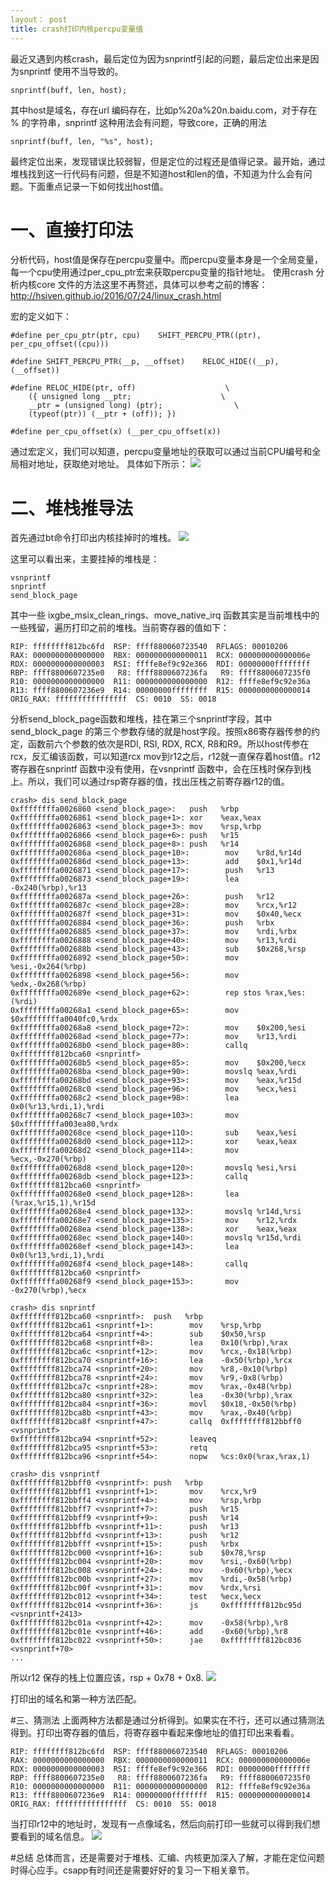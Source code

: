 ```yaml
---
layout： post
title: crash打印内核percpu变量值
---
```


最近又遇到内核crash，最后定位为因为snprintf引起的问题，最后定位出来是因为snprintf 使用不当导致的。

	snprintf(buff, len, host);
	
其中host是域名，存在url 编码存在，比如p%20a%20n.baidu.com，对于存在 % 的字符串，snprintf 这种用法会有问题，导致core，正确的用法

	snprintf(buff, len, "%s", host);
	
最终定位出来，发现错误比较弱智，但是定位的过程还是值得记录。最开始，通过堆栈找到这一行代码有问题，但是不知道host和len的值，不知道为什么会有问题。下面重点记录一下如何找出host值。  

# 一、直接打印法
分析代码，host值是保存在percpu变量中。而percpu变量本身是一个全局变量，每一个cpu使用通过per_cpu_ptr宏来获取percpu变量的指针地址。
使用crash 分析内核core 文件的方法这里不再赘述，具体可以参考之前的博客：http://hsiven.github.io/2016/07/24/linux_crash.html

宏的定义如下：
	
	#define per_cpu_ptr(ptr, cpu)    SHIFT_PERCPU_PTR((ptr), per_cpu_offset((cpu)))

	#define SHIFT_PERCPU_PTR(__p, __offset)    RELOC_HIDE((__p), (__offset))

	#define RELOC_HIDE(ptr, off)                    \
  		({ unsigned long __ptr;                    \
     	__ptr = (unsigned long) (ptr);                \
    	(typeof(ptr)) (__ptr + (off)); })

	#define per_cpu_offset(x) (__per_cpu_offset(x))

通过宏定义，我们可以知道，percpu变量地址的获取可以通过当前CPU编号和全局相对地址，获取绝对地址。
具体如下所示：
	<img src="https://raw.githubusercontent.com/hsiven/MarkdownPhotos/master/blog_8/blog_8_1.png">   
  
  
# 二、堆栈推导法
首先通过bt命令打印出内核挂掉时的堆栈。
	<img src="https://raw.githubusercontent.com/hsiven/MarkdownPhotos/master/blog_8/blog_8_2.png"> 
	
这里可以看出来，主要挂掉的堆栈是：
	
	vsnprintf
	snprintf
	send_block_page

其中一些 ixgbe\_msix\_clean\_rings、move\_native\_irq 函数其实是当前堆栈中的一些残留，遍历打印之前的堆栈。当前寄存器的值如下：
	 
	RIP: ffffffff812bc6fd  RSP: ffff880060723540  RFLAGS: 00010206
	RAX: 0000000000000000  RBX: 0000000000000011  RCX: 000000000000006e
	RDX: 0000000000000003  RSI: ffffe8ef9c92e366  RDI: 00000000ffffffff
	RBP: ffff8800607235e0   R8: ffff8800607236fa   R9: ffff8800607235f0
	R10: 0000000000000000  R11: 0000000000000000  R12: ffffe8ef9c92e36a
	R13: ffff8800607236e9  R14: 00000000ffffffff  R15: 0000000000000014
	ORIG_RAX: ffffffffffffffff  CS: 0010  SS: 0018
	
分析send\_block\_page函数和堆栈，挂在第三个snprintf字段，其中send\_block\_page 的第三个参数存储的就是host字段。按照x86寄存器传参的约定，函数前六个参数的依次是RDI, RSI, RDX, RCX, R8和R9。所以host传参在rcx，反汇编该函数，可以知道rcx mov到r12之后，r12就一直保存着host值。r12寄存器在snprintf 函数中没有使用，在vsnprintf 函数中，会在压栈时保存到栈上。所以，我们可以通过rsp寄存器的值，找出压栈之前寄存器r12的值。

	crash> dis send_block_page
	0xffffffffa0026860 <send_block_page>:   push   %rbp
	0xffffffffa0026861 <send_block_page+1>: xor    %eax,%eax
	0xffffffffa0026863 <send_block_page+3>: mov    %rsp,%rbp
	0xffffffffa0026866 <send_block_page+6>: push   %r15
	0xffffffffa0026868 <send_block_page+8>: push   %r14
	0xffffffffa002686a <send_block_page+10>:        mov    %r8d,%r14d
	0xffffffffa002686d <send_block_page+13>:        add    $0x1,%r14d
	0xffffffffa0026871 <send_block_page+17>:        push   %r13
	0xffffffffa0026873 <send_block_page+19>:        lea    -0x240(%rbp),%r13
	0xffffffffa002687a <send_block_page+26>:        push   %r12
	0xffffffffa002687c <send_block_page+28>:        mov    %rcx,%r12
	0xffffffffa002687f <send_block_page+31>:        mov    $0x40,%ecx
	0xffffffffa0026884 <send_block_page+36>:        push   %rbx
	0xffffffffa0026885 <send_block_page+37>:        mov    %rdi,%rbx
	0xffffffffa0026888 <send_block_page+40>:        mov    %r13,%rdi
	0xffffffffa002688b <send_block_page+43>:        sub    $0x268,%rsp
	0xffffffffa0026892 <send_block_page+50>:        mov    %esi,-0x264(%rbp)
	0xffffffffa0026898 <send_block_page+56>:        mov    %edx,-0x268(%rbp)
	0xffffffffa002689e <send_block_page+62>:        rep stos %rax,%es:(%rdi)
	0xffffffffa00268a1 <send_block_page+65>:        mov    $0xffffffffa0040fc0,%rdx
	0xffffffffa00268a8 <send_block_page+72>:        mov    $0x200,%esi
	0xffffffffa00268ad <send_block_page+77>:        mov    %r13,%rdi
	0xffffffffa00268b0 <send_block_page+80>:        callq  0xffffffff812bca60 <snprintf>
	0xffffffffa00268b5 <send_block_page+85>:        mov    $0x200,%ecx
	0xffffffffa00268ba <send_block_page+90>:        movslq %eax,%rdi
	0xffffffffa00268bd <send_block_page+93>:        mov    %eax,%r15d
	0xffffffffa00268c0 <send_block_page+96>:        mov    %ecx,%esi
	0xffffffffa00268c2 <send_block_page+98>:        lea    0x0(%r13,%rdi,1),%rdi
	0xffffffffa00268c7 <send_block_page+103>:       mov    $0xffffffffa003ea80,%rdx
	0xffffffffa00268ce <send_block_page+110>:       sub    %eax,%esi
	0xffffffffa00268d0 <send_block_page+112>:       xor    %eax,%eax
	0xffffffffa00268d2 <send_block_page+114>:       mov    %ecx,-0x270(%rbp)
	0xffffffffa00268d8 <send_block_page+120>:       movslq %esi,%rsi
	0xffffffffa00268db <send_block_page+123>:       callq  0xffffffff812bca60 <snprintf>
	0xffffffffa00268e0 <send_block_page+128>:       lea    (%rax,%r15,1),%r15d
	0xffffffffa00268e4 <send_block_page+132>:       movslq %r14d,%rsi
	0xffffffffa00268e7 <send_block_page+135>:       mov    %r12,%rdx
	0xffffffffa00268ea <send_block_page+138>:       xor    %eax,%eax
	0xffffffffa00268ec <send_block_page+140>:       movslq %r15d,%rdi
	0xffffffffa00268ef <send_block_page+143>:       lea    0x0(%r13,%rdi,1),%rdi
	0xffffffffa00268f4 <send_block_page+148>:       callq  0xffffffff812bca60 <snprintf>
	0xffffffffa00268f9 <send_block_page+153>:       mov    -0x270(%rbp),%ecx
	
	crash> dis snprintf
	0xffffffff812bca60 <snprintf>:  push   %rbp
	0xffffffff812bca61 <snprintf+1>:        mov    %rsp,%rbp
	0xffffffff812bca64 <snprintf+4>:        sub    $0x50,%rsp
	0xffffffff812bca68 <snprintf+8>:        lea    0x10(%rbp),%rax
	0xffffffff812bca6c <snprintf+12>:       mov    %rcx,-0x18(%rbp)
	0xffffffff812bca70 <snprintf+16>:       lea    -0x50(%rbp),%rcx
	0xffffffff812bca74 <snprintf+20>:       mov    %r8,-0x10(%rbp)
	0xffffffff812bca78 <snprintf+24>:       mov    %r9,-0x8(%rbp)
	0xffffffff812bca7c <snprintf+28>:       mov    %rax,-0x48(%rbp)
	0xffffffff812bca80 <snprintf+32>:       lea    -0x30(%rbp),%rax
	0xffffffff812bca84 <snprintf+36>:       movl   $0x18,-0x50(%rbp)
	0xffffffff812bca8b <snprintf+43>:       mov    %rax,-0x40(%rbp)
	0xffffffff812bca8f <snprintf+47>:       callq  0xffffffff812bbff0 <vsnprintf>
	0xffffffff812bca94 <snprintf+52>:       leaveq
	0xffffffff812bca95 <snprintf+53>:       retq   
	0xffffffff812bca96 <snprintf+54>:       nopw   %cs:0x0(%rax,%rax,1)
	
	crash> dis vsnprintf
	0xffffffff812bbff0 <vsnprintf>: push   %rbp
	0xffffffff812bbff1 <vsnprintf+1>:       mov    %rcx,%r9
	0xffffffff812bbff4 <vsnprintf+4>:       mov    %rsp,%rbp
	0xffffffff812bbff7 <vsnprintf+7>:       push   %r15
	0xffffffff812bbff9 <vsnprintf+9>:       push   %r14
	0xffffffff812bbffb <vsnprintf+11>:      push   %r13
	0xffffffff812bbffd <vsnprintf+13>:      push   %r12
	0xffffffff812bbfff <vsnprintf+15>:      push   %rbx
	0xffffffff812bc000 <vsnprintf+16>:      sub    $0x78,%rsp
	0xffffffff812bc004 <vsnprintf+20>:      mov    %rsi,-0x60(%rbp)
	0xffffffff812bc008 <vsnprintf+24>:      mov    -0x60(%rbp),%ecx
	0xffffffff812bc00b <vsnprintf+27>:      mov    %rdi,-0x58(%rbp)
	0xffffffff812bc00f <vsnprintf+31>:      mov    %rdx,%rsi
	0xffffffff812bc012 <vsnprintf+34>:      test   %ecx,%ecx
	0xffffffff812bc014 <vsnprintf+36>:      js     0xffffffff812bc95d <vsnprintf+2413>
	0xffffffff812bc01a <vsnprintf+42>:      mov    -0x58(%rbp),%r8
	0xffffffff812bc01e <vsnprintf+46>:      add    -0x60(%rbp),%r8
	0xffffffff812bc022 <vsnprintf+50>:      jae    0xffffffff812bc036 <vsnprintf+70>
	...
	
所以r12 保存的栈上位置应该，rsp + 0x78 + 0x8.
	<img src="https://raw.githubusercontent.com/hsiven/MarkdownPhotos/master/blog_8/blog_8_3.png"> 

打印出的域名和第一种方法匹配。

#三、猜测法
上面两种方法都是通过分析得到。如果实在不行，还可以通过猜测法得到。打印出寄存器的值后，将寄存器中看起来像地址的值打印出来看看。

	RIP: ffffffff812bc6fd  RSP: ffff880060723540  RFLAGS: 00010206
	RAX: 0000000000000000  RBX: 0000000000000011  RCX: 000000000000006e
	RDX: 0000000000000003  RSI: ffffe8ef9c92e366  RDI: 00000000ffffffff
	RBP: ffff8800607235e0   R8: ffff8800607236fa   R9: ffff8800607235f0
	R10: 0000000000000000  R11: 0000000000000000  R12: ffffe8ef9c92e36a
	R13: ffff8800607236e9  R14: 00000000ffffffff  R15: 0000000000000014
	ORIG_RAX: ffffffffffffffff  CS: 0010  SS: 0018

当打印r12中的地址时，发现有一点像域名，然后向前打印一些就可以得到我们想要看到的域名信息。
	<img src="https://raw.githubusercontent.com/hsiven/MarkdownPhotos/master/blog_8/blog_8_4.png"> 
	
#总结
总体而言，还是需要对于堆栈、汇编、内核更加深入了解，才能在定位问题时得心应手。csapp有时间还是需要好好的复习一下相关章节。